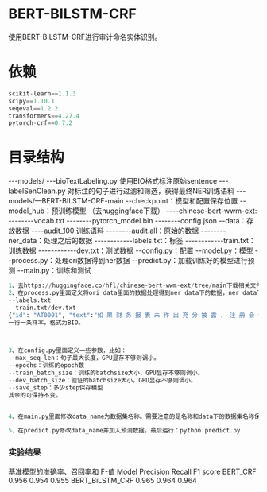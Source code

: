# BERT-BILSTM-CRF
使用BERT-BILSTM-CRF进行审计命名实体识别。 



# 依赖

```python
scikit-learn==1.1.3 
scipy==1.10.1 
seqeval==1.2.2
transformers==4.27.4
pytorch-crf==0.7.2
```

# 目录结构

---models/
	---bioTextLabeling.py 使用BIO格式标注原始sentence
        ---labelSenClean.py  对标注的句子进行过滤和筛选，获得最终NER训练语料
---models/—BERT-BILSTM-CRF-main
    --checkpoint：模型和配置保存位置
    --model_hub：预训练模型  （去huggingface下载）
    ----chinese-bert-wwm-ext:
    --------vocab.txt
    --------pytorch_model.bin
    --------config.json
    --data：存放数据
    ----audit_100  训练语料
    --------audit.all：原始的数据
    --------ner_data：处理之后的数据
    ------------labels.txt：标签
    ------------train.txt：训练数据
    ------------dev.txt：测试数据
    --config.py：配置
    --model.py：模型
    --process.py：处理ori数据得到ner数据
    --predict.py：加载训练好的模型进行预测
    --main.py：训练和测试

```python
1、去https://huggingface.co/hfl/chinese-bert-wwm-ext/tree/main下载相关文件到chinese-bert-wwm-ext下。
2、在process.py里面定义将ori_data里面的数据处理得到ner_data下的数据，ner_data下数据样本是这样的：
--labels.txt
--train.txt/dev.txt
{"id": "AT0001", "text":"如 果 财 务 报 表 未 作 出 充 分 披 露 ， 注 册 会 计 师 应 当 按 照 《 中 国 注 册 会 计 师 审 计 准 则 第 1 5 0 2 号 在 审 计 报 告 中 发 表 非 无 保 留 意 见 》 的 规 定 ， 恰 当 发 表 保 留 意 见 或 否 定 意 见", "label": ["O", "O", "O", "O", "O", "O", "O", "O", "O", "O", "O", "O", "O", "O", "B-PER", "I-PER", "I-PER", "I-PER", "I-PER", "O", "O", "O", "O", "O", "B-auditLaws", "I-auditLaws", "I-auditLaws", "I-auditLaws", "I-auditLaws", "I-auditLaws", "I-auditLaws", "I-auditLaws", "I-auditLaws", "I-auditLaws", "I-auditLaws", "I-auditLaws", "I-auditLaws", "I-auditLaws", "I-auditLaws", "I-auditLaws", "I-auditLaws", "I-auditLaws", "I-auditLaws", "I-auditLaws", "I-auditLaws", "I-auditLaws", "I-auditLaws", "I-auditLaws", "I-auditLaws", "I-auditLaws", "I-auditLaws", "I-auditLaws", "I-auditLaws", "I-auditLaws", "I-auditLaws", "O", "O", "O", "O", "O", "O", "O", "O", "O", "O", "O", "O", "O", "O", "O", "O", "O", "O"]}
一行一条样本，格式为BIO。



3、在config.py里面定义一些参数，比如：
--max_seq_len：句子最大长度，GPU显存不够则调小。
--epochs：训练的epoch数
--train_batch_size：训练的batchsize大小，GPU显存不够则调小。
--dev_batch_size：验证的batchsize大小，GPU显存不够则调小。
--save_step：多少step保存模型
其余的可保持不变。


4、在main.py里面修改data_name为数据集名称。需要注意的是名称和data下的数据集名称保持一致。最后运行：python main.py

5、在predict.py修改data_name并加入预测数据，最后运行：python predict.py
```
### 实验结果

基准模型的准确率、召回率和 F-值
Model	    				Precision		Recall			F1 score
BERT_CRF					0.956			0.954			0.955
BERT_BiLSTM_CRF	0.965			0.964			 0.964
